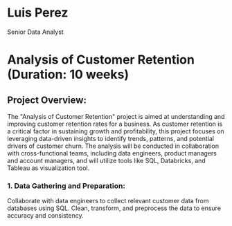 # Luis Perez
Senior Data Analyst

# Analysis of Customer Retention (Duration: 10 weeks)
  ## Project Overview:
  The "Analysis of Customer Retention" project is aimed at understanding and improving customer retention rates for a business. 
  As customer retention is a critical factor in sustaining growth and profitability, this project focuses on leveraging data-driven insights 
  to identify trends, patterns, and potential drivers of customer churn. The analysis will be conducted in collaboration with cross-functional teams, 
  including data engineers, product managers and account managers, and will utilize tools like SQL, Databricks, and Tableau as visualization tool.

  ### 1. Data Gathering and Preparation: 
  Collaborate with data engineers to collect relevant customer data from databases using SQL. Clean, transform, and preprocess the data to ensure accuracy and consistency.
